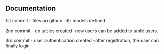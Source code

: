 ## Documentation

1st commit - files on github
       -db models defined.

2nd commit - db tables created
       -new users can be added to table users.

3rd commit - user authentication created
       -after registration, the user can finally login